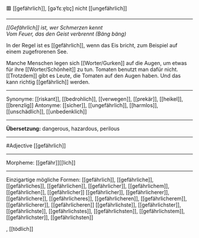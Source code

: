 🟥 [[gefährlich]], [ɡəˈfɛːɐ̯lɪç]
nicht [[ungefährlich]]

---
*[[Gefährlich]] ist, wer Schmerzen kennt*  
*Vom Feuer, das den Geist verbrennt (Bäng bäng)*  

In der Regel ist es [[gefährlich]], wenn das Eis bricht, zum Beispiel auf einem zugefrorenen See. 

Manche Menschen legen sich [[Worter/Gurken]] auf die Augen, um etwas für ihre [[Worter/Schönheit]] zu tun. Tomaten benutzt man dafür nicht. [[Trotzdem]] gibt es Leute, die Tomaten auf den Augen haben. Und das kann richtig [[gefährlich]] werden.


---
Synonyme: 
[[riskant]], [[bedrohlich]], [[verwegen]], [[prekär]], [[heikel]], [[brenzlig]]
Antonyme:
[[sicher]], [[ungefährlich]], [[harmlos]], [[unschädlich]], [[unbedenklich]]

---
**Übersetzung:**
dangerous, hazardous, perilous

---
#Adjective [[gefährlich]]

---
Morpheme:
[[gefähr]][[lich]]

---


Einzigartige mögliche Formen: 
[[gefährlich]], [[gefährliche]], [[gefährliches]], [[gefährlichen]], [[gefährlicher]], [[gefährlichem]], [[gefährlichen]], [[gefährlicher]]
[[gefährlicher]], [[gefährlicherer]], [[gefährlichere]], [[gefährlicheres]], [[gefährlicheren]], [[gefährlicherem]], [[gefährlicherer]], [[gefährlicheren]]
[[gefährlichste]], [[gefährlichster]], [[gefährlichste]], [[gefährlichstes]], [[gefährlichsten]], [[gefährlichstem]], [[gefährlichster]], [[gefährlichsten]]

, [[tödlich]]
